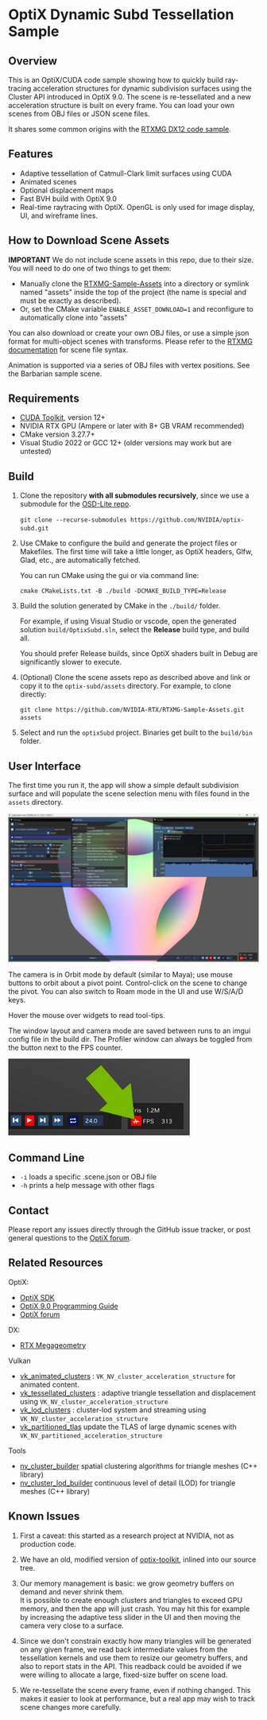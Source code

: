 # OptiX Dynamic Subd Tessellation Sample

## Overview

This is an OptiX/CUDA code sample showing how to quickly build ray-tracing acceleration structures
for dynamic subdivision surfaces using the Cluster API introduced in OptiX 9.0.
The scene is re-tessellated and a new acceleration structure is built on every frame.  You can load 
your own scenes from OBJ files or JSON scene files.

It shares some common origins with the [RTXMG DX12 code sample](https://github.com/NVIDIA-RTX/RTXMG).

## Features

* Adaptive tessellation of Catmull-Clark limit surfaces using CUDA
* Animated scenes 
* Optional displacement maps
* Fast BVH build with OptiX 9.0
* Real-time raytracing with OptiX.  OpenGL is only used for image display, UI, and wireframe lines.

## How to Download Scene Assets

**IMPORTANT** We do not include scene assets in this repo, due to their size.  You will need to do one of two things
to get them:
  * Manually clone the [RTXMG-Sample-Assets](https://github.com/NVIDIA-RTX/RTXMG-Sample-Assets) into a directory or
    symlink named "assets" inside the top of the project (the name is special and must be exactly as described).
  * Or, set the CMake variable `ENABLE_ASSET_DOWNLOAD=1` and reconfigure to automatically clone into "assets"

You can also download or create your own OBJ files, or use a simple json format for multi-object scenes with transforms.  Please refer to the [RTXMG documentation](https://github.com/NVIDIA-RTX/RTXMG/blob/main/docs/QuickStart.md#obj-extensions) for scene file syntax.

Animation is supported via a series of OBJ files with vertex positions.  See the Barbarian sample scene.

## Requirements

- [CUDA Toolkit](https://developer.nvidia.com/cuda-toolkit), version 12+
- NVIDIA RTX GPU (Ampere or later with 8+ GB VRAM recommended)
- CMake version 3.27.7+
- Visual Studio 2022 or GCC 12+ (older versions may work but are untested)


## Build

1. Clone the repository **with all submodules recursively**, since we use a submodule for the [OSD-Lite repo](https://github.com/NVIDIA-RTX/OSD-Lite).
   
   `git clone --recurse-submodules https://github.com/NVIDIA/optix-subd.git`

2. Use CMake to configure the build and generate the project files or Makefiles.
   The first time will take a little longer, as OptiX headers, Glfw, Glad, etc., are automatically fetched.  

   You can run CMake using the gui or via command line:
   
   ```
   cmake CMakeLists.txt -B ./build -DCMAKE_BUILD_TYPE=Release
   ```  

3. Build the solution generated by CMake in the `./build/` folder.

   For example, if using Visual Studio or vscode, open the generated solution `build/OptixSubd.sln`, select the
   **Release** build type, and build all.

   You should prefer Release builds, since OptiX shaders built in Debug are significantly slower to execute.

4. (Optional) Clone the scene assets repo as described above and link or copy it to the `optix-subd/assets` directory.
    For example, to clone directly:
    ```
    git clone https://github.com/NVIDIA-RTX/RTXMG-Sample-Assets.git assets
    ```

5. Select and run the `optixSubd` project. Binaries get built to the `build/bin` folder. 


## User Interface

The first time you run it, the app will show a simple default subdivision surface and will populate the scene
selection menu with files found in the `assets` directory.

![](./docs/ui.png)

The camera is in Orbit mode by default (similar to Maya); use mouse buttons to orbit about 
a pivot point.  Control-click on the scene to change the pivot.  You can also switch to 
Roam mode in the UI and use W/S/A/D keys.

Hover the mouse over widgets to read tool-tips.

The window layout and camera mode are saved between runs to an imgui config file in the build dir. 
The Profiler window can always be toggled from the button next to the FPS counter.

![](./docs/profiler_button.png)

## Command Line

- `-i` loads a specific .scene.json or OBJ file
- `-h` prints a help message with other flags

## Contact

Please report any issues directly through the GitHub issue tracker, or post general questions to the 
[OptiX forum](https://forums.developer.nvidia.com/c/gaming-and-visualization-technologies/visualization/optix/167).


## Related Resources


OptiX:
  * [OptiX SDK](https://developer.nvidia.com/designworks/optix/download)
  *  [OptiX 9.0 Programming Guide](https://raytracing-docs.nvidia.com/optix9/guide/index.html#preface#)
  *  [OptiX forum](https://forums.developer.nvidia.com/c/gaming-and-visualization-technologies/visualization/optix/167)

DX:
  * [RTX Megageometry](https://github.com/NVIDIA-RTX/RTXMG/) 

Vulkan
  * [vk_animated_clusters](https://github.com/nvpro-samples/vk_animated_clusters) :
    `VK_NV_cluster_acceleration_structure` for animated content.
  * [vk_tessellated_clusters](https://github.com/nvpro-samples/vk_tessellated_clusters) :
    adaptive triangle tessellation and displacement using `VK_NV_cluster_acceleration_structure`
  * [vk_lod_clusters](https://github.com/nvpro-samples/vk_lod_clusters) :
    cluster-lod system and streaming using `VK_NV_cluster_acceleration_structure`
  * [vk_partitioned_tlas](https://github.com/nvpro-samples/vk_partitioned_tlas)
    update the TLAS of large dynamic scenes with `VK_NV_partitioned_acceleration_structure`

Tools
  * [nv_cluster_builder](https://github.com/nvpro-samples/nv_cluster_builder) 
    spatial clustering algorithms for triangle meshes (C++ library)
  * [nv_cluster_lod_builder](https://github.com/nvpro-samples/nv_cluster_lod_builder)
    continuous level of detail (LOD) for triangle meshes (C++ library)

## Known Issues

1. First a caveat: this started as a research project at NVIDIA, not as production code.

2. We have an old, modified version of [optix-toolkit](https://github.com/NVIDIA/optix-toolkit),
   inlined into our source tree.

3. Our memory management is basic: we grow geometry buffers on demand and never shrink them.  
   It is possible to create enough clusters and triangles to exceed GPU memory, and then the app will just crash.
   You may hit this for example by increasing the adaptive tess slider in the UI and then moving
   the camera very close to a surface.

4. Since we don't constrain exactly how many triangles will be generated on any given frame, we read
   back intermediate values from the tessellation kernels and use them to resize our geometry buffers, and also to report
   stats in the API.  This readback could be avoided if we were willing to allocate a large, fixed-size 
   buffer on scene load.

5. We re-tessellate the scene every frame, even if nothing changed.  This makes it easier to look at performance,
   but a real app may wish to track scene changes more carefully.




